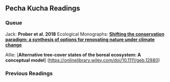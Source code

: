 ## Pecha Kucha Readings
### Queue
Jack:  **Prober et al. 2018** Ecological Monographs:  [**Shifting the conservation paradigm: a synthesis of options for renovating nature under climate change**](https://esajournals.onlinelibrary.wiley.com/doi/10.1002/ecm.1333)

Allie: [**Alternative tree‐cover states of the boreal ecosystem: A conceptual model**] (https://onlinelibrary.wiley.com/doi/10.1111/geb.12880)

### Previous Readings
